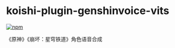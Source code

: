 # koishi-plugin-genshinvoice-vits

[![npm](https://img.shields.io/npm/v/koishi-plugin-genshinvoice-vits?style=flat-square)](https://www.npmjs.com/package/koishi-plugin-genshinvoice-vits)

《原神》《崩坏：星穹铁道》角色语音合成